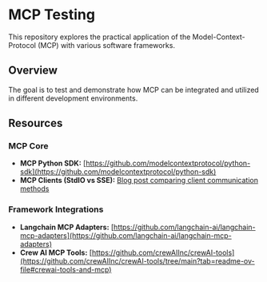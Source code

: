 # MCP Testing

This repository explores the practical application of the Model-Context-Protocol (MCP) with various software frameworks.

## Overview

The goal is to test and demonstrate how MCP can be integrated and utilized in different development environments.

## Resources

### MCP Core

*   **MCP Python SDK:** [https://github.com/modelcontextprotocol/python-sdk](https://github.com/modelcontextprotocol/python-sdk)
*   **MCP Clients (StdIO vs SSE):** [Blog post comparing client communication methods](https://medium.com/@vkrishnan9074/mcp-clients-stdio-vs-sse-a53843d9aabb)

### Framework Integrations

*   **Langchain MCP Adapters:** [https://github.com/langchain-ai/langchain-mcp-adapters](https://github.com/langchain-ai/langchain-mcp-adapters)
*   **Crew AI MCP Tools:** [https://github.com/crewAIInc/crewAI-tools](https://github.com/crewAIInc/crewAI-tools/tree/main?tab=readme-ov-file#crewai-tools-and-mcp)